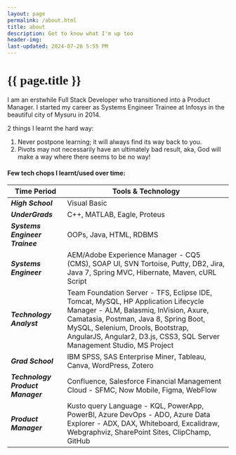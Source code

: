 ```yaml
---
layout: page
permalink: /about.html
title: about
description: Get to know what I'm up too
header-img: 
last-updated: 2024-07-26 5:55 PM
---
```


<h1 class="mx-auto" style="font-family:Courgette;">{{ page.title }}</h1>

I am an erstwhile Full Stack Developer who transitioned into a Product Manager. I started my career as Systems Engineer Trainee at Infosys in the beautiful city of Mysuru in 2014.

2 things I learnt the hard way:
1. Never postpone learning; it will always find its way back to you.
2. Pivots may not necessarily have an ultimately bad result, aka, God will make a way where there seems to be no way!


#### Few tech chops I learnt/used over time:

| Time Period | Tools & Technology |
|------|------|
|**_High School_**| Visual Basic|
|**_UnderGrads_**| C++, MATLAB, Eagle, Proteus|
|**_Systems Engineer Trainee_**| OOPs, Java, HTML, RDBMS|
|**_Systems Engineer_**| AEM/Adobe Experience Manager - CQ5 (CMS), SOAP UI, SVN Tortoise, Putty, DB2, Jira, Java 7, Spring MVC, Hibernate, Maven, cURL Script|
|**_Technology Analyst_**| Team Foundation Server - TFS, Eclipse IDE, Tomcat, MySQL, HP Application Lifecycle Manager - ALM, Balasmiq, InVision, Axure, Camatasia, Postman, Java 8, Spring Boot, MySQL, Selenium, Drools, Bootstrap, AngularJS, Angular2, D3.js, CSS3, SQL Server Management Studio, MS Project|
|**_Grad School_**| IBM SPSS, SAS Enterprise Miner, Tableau, Canva, WordPress, Zotero|
|**_Technology Product Manager_**| Confluence, Salesforce Financial Management Cloud - SFMC, Now Mobile, Figma, WebFlow|
|**_Product Manager_**| Kusto query Language - KQL, PowerApp, PowerBI, Azure DevOps - ADO, Azure Data Explorer - ADX, DAX, Whiteboard, Excalidraw, Webgraphviz, SharePoint Sites, ClipChamp, GitHub|

